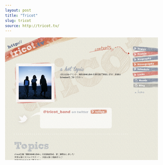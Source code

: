 ```yaml
---
layout: post
title: "Tricot"
slug: tricot
source: http://tricot.tv/
---
```


<img src="/screenshots/tricot.png">
